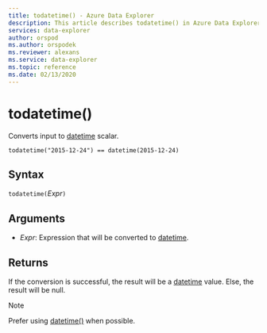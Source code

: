 ```yaml
---
title: todatetime() - Azure Data Explorer
description: This article describes todatetime() in Azure Data Explorer.
services: data-explorer
author: orspod
ms.author: orspodek
ms.reviewer: alexans
ms.service: data-explorer
ms.topic: reference
ms.date: 02/13/2020
---
```

# todatetime()

Converts input to [datetime](./scalar-data-types/datetime.md) scalar.

```apl
todatetime("2015-12-24") == datetime(2015-12-24)
```

## Syntax

`todatetime(`*Expr*`)`

## Arguments

* *Expr*: Expression that will be converted to [datetime](./scalar-data-types/datetime.md).

## Returns

If the conversion is successful, the result will be a [datetime](./scalar-data-types/datetime.md) value.
Else, the result will be null.
 
> [!NOTE]
> Prefer using [datetime()](./scalar-data-types/datetime.md) when possible.
